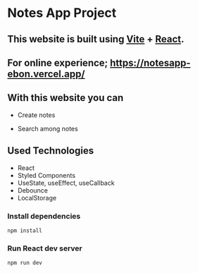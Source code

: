 # Notes App Project

## This website is built using [Vite](https://vitejs.dev/) + [React](https://reactjs.org/).

## For online experience; https://notesapp-ebon.vercel.app/

## With this website you can

- Create notes

- Search among notes


## Used Technologies

- React
- Styled Components
- UseState, useEffect, useCallback
- Debounce
- LocalStorage

### Install dependencies

```
npm install
```

### Run React dev server

```
npm run dev
```


